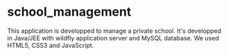# school_management
This application is developped to manage a private school.
It's developped in Java/JEE with wildfly application server and MySQL database.
We used HTML5, CSS3 and JavaScript.
